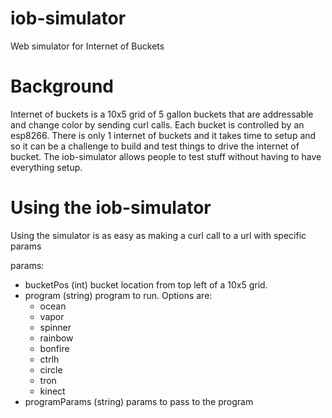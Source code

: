 # iob-simulator
Web simulator for Internet of Buckets

# Background
Internet of buckets is a 10x5 grid of 5 gallon buckets that are addressable and change color by sending curl calls. Each
bucket is controlled by an esp8266. There is only 1 internet of buckets and it takes time to setup and so it can be a
challenge to build and test things to drive the internet of bucket. The iob-simulator allows people to test stuff without
having to have everything setup.

# Using the iob-simulator

Using the simulator is as easy as making a curl call to a url with specific params

params:

* bucketPos (int) bucket location from top left of a 10x5 grid.
* program (string) program to run. Options are:
    * ocean
    * vapor
    * spinner
    * rainbow
    * bonfire
    * ctrlh
    * circle
    * tron
    * kinect
* programParams (string) params to pass to the program

